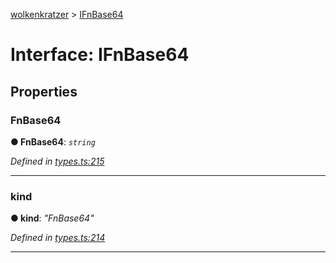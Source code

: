 [wolkenkratzer](../README.md) > [IFnBase64](../interfaces/ifnbase64.md)



# Interface: IFnBase64


## Properties
<a id="fnbase64"></a>

###  FnBase64

**●  FnBase64**:  *`string`* 

*Defined in [types.ts:215](https://github.com/arminhammer/wolkenkratzer/blob/d0b0d87/src/types.ts#L215)*





___

<a id="kind"></a>

###  kind

**●  kind**:  *"FnBase64"* 

*Defined in [types.ts:214](https://github.com/arminhammer/wolkenkratzer/blob/d0b0d87/src/types.ts#L214)*





___


